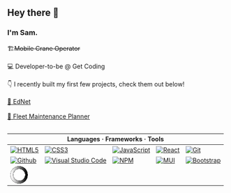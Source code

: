 

<h2>Hey there 👋</h2>
<h3>I'm Sam.</h3>
<P> 🏗️<s>Mobile Crane Operator</s><br>  
<br>💻 Developer-to-be @ Get Coding<br>
<br>👇 I recently built my first few projects, check them out below!<br>
<br><a href="samtessier.github.io/Contact-Management/">🦉 EdNet<a><br>
 <br><a href="https://samtessier.github.io/Maintenance-Planner/">🚌 Fleet Maintenance Planner<a><br>
  <br>
<table>
 <thead>
  <tr>
   <th colspan="5" align="center">Languages  ·  Frameworks  ·  Tools</th>
  </tr>
 </thead>
 <tbody>
  <tr>
   <td><a href="https://developer.mozilla.org/en-US/docs/Web/HTML" rel="nofollow"><img align="center" src="https://cdn.jsdelivr.net/gh/devicons/devicon/icons/html5/html5-original-wordmark.svg" alt="HTML5" height="40" width="40" style="max-width: 100%;"></a></td>
   <td><a href="https://developer.mozilla.org/en-US/docs/Web/CSS" rel="nofollow"><img align="center" src="https://cdn.jsdelivr.net/gh/devicons/devicon/icons/css3/css3-original-wordmark.svg" alt="CSS3" height="40" width="40" style="max-width: 100%;"></a></td>
   <td><a href="https://developer.mozilla.org/en-US/docs/Web/JavaScript" rel="nofollow"><img align="center" src="https://cdn.jsdelivr.net/gh/devicons/devicon/icons/javascript/javascript-original.svg" alt="JavaScript" height="40" width="40" style="max-width: 100%;"></a></td>
   <td><a href="https://reactjs.org" rel="nofollow"><img align="center" src="https://cdn.jsdelivr.net/gh/devicons/devicon/icons/react/react-original-wordmark.svg" alt="React" height="40" width="40" style="max-width: 100%;"></a></td>
   <td><a href="https://git-scm.com" rel="nofollow"><img align="center" src="https://cdn.jsdelivr.net/gh/devicons/devicon/icons/git/git-plain-wordmark.svg" alt="Git" height="40" width="40" style="max-width: 100%;"></a></td>
  </tr>
  <tr>
   <td><a href="https://github.com"><img align="center" src="https://cdn.jsdelivr.net/gh/devicons/devicon/icons/github/github-original.svg" alt="Github" height="40" width="40" style="max-width: 100%;"></a></td>
   <td><a href="https://code.visualstudio.com" rel="nofollow"><img align="center" src="https://cdn.jsdelivr.net/gh/devicons/devicon/icons/vscode/vscode-original-wordmark.svg" alt="Visual Studio Code" height="40" width="40" style="max-width: 100%;"></a></td>
   <td><a href="https://www.npmjs.com/" rel="nofollow"><img align="center" src="https://cdn.jsdelivr.net/gh/devicons/devicon/icons/npm/npm-original-wordmark.svg" alt="NPM" height="40" width="40" style="max-width: 100%;"></a></td>
   <td><a href="https://mui.com/" rel="nofollow"><img align="center" src="https://cdn.jsdelivr.net/gh/devicons/devicon/icons/materialui/materialui-original.svg" alt="MUI" height="40" width="40" style="max-width: 100%;"></a></td>
    <td><a href="https://getbootstrap.com/" rel="nofollow"><img align="center" src="https://cdn.jsdelivr.net/gh/devicons/devicon/icons/bootstrap/bootstrap-original-wordmark.svg" alt="Bootstrap" height="40" width="40" style="max-width: 100%;"></a></td>
  </tr>
  <tr>
   <td>
      <img align="center" src="6 (1).gif" alt="Bootstrap" title="I'm currently learning backend, check back soon!" height="40" width="40" style="max-width: 100%;">
   </td>
  </tr>
 </tbody>
</table>


